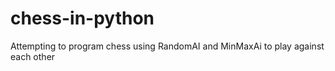 # chess-in-python
Attempting to program chess using RandomAI and MinMaxAi to play against each other 
